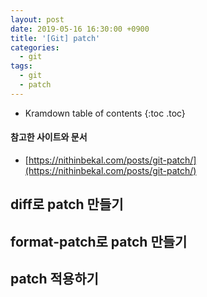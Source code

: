 ```yaml
---
layout: post
date: 2019-05-16 16:30:00 +0900
title: '[Git] patch'
categories:
  - git
tags:
  - git
  - patch
---
```


* Kramdown table of contents
{:toc .toc}

#### 참고한 사이트와 문서

- [https://nithinbekal.com/posts/git-patch/](https://nithinbekal.com/posts/git-patch/)

## diff로 patch 만들기

## format-patch로 patch 만들기

## patch 적용하기
